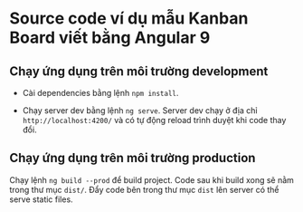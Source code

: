 # Source code ví dụ mẫu Kanban Board viết bằng Angular 9

## Chạy ứng dụng trên môi trường development

- Cài dependencies bằng lệnh `npm install`.

- Chạy server dev bằng lệnh `ng serve`. Server dev chạy ở địa chỉ `http://localhost:4200/` và có tự động reload trình duyệt khi code thay đổi.

## Chạy ứng dụng trên môi trường production

Chạy lệnh `ng build --prod` để build project. Code sau khi build xong sẽ nằm trong thư mục `dist/`. Đẩy code bên trong thư mục `dist` lên server có thể serve static files.